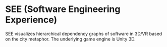 # SEE (Software Engineering Experience)

SEE visualizes hierarchical dependency graphs of software in 3D/VR based on the city metaphor. The underlying game engine is Unity 3D.
